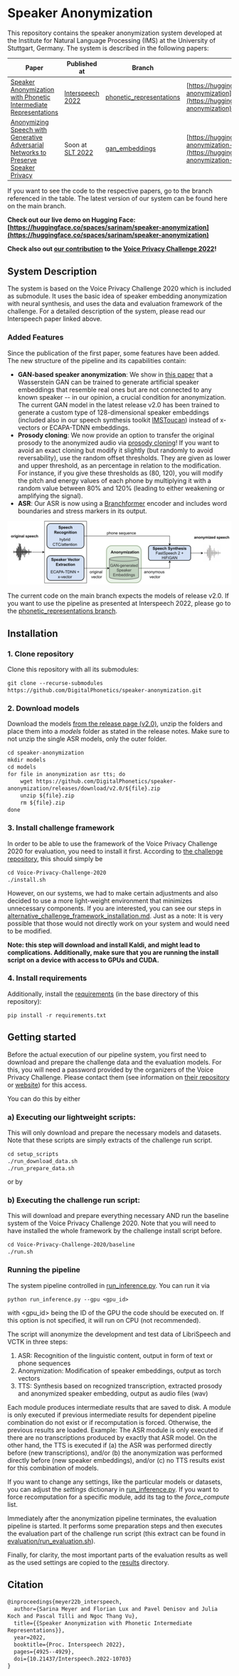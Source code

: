 # Speaker Anonymization

This repository contains the speaker anonymization system developed at the Institute for Natural Language Processing 
(IMS) at the University of Stuttgart, Germany. The system is described in the following papers:

| Paper | Published at | Branch | Demo |
|-------|--------------|--------|------|
| [Speaker Anonymization with Phonetic Intermediate Representations](https://www.isca-speech.org/archive/interspeech_2022/meyer22b_interspeech.html) | [Interspeech 2022](https://www.interspeech2022.org/) | [phonetic_representations](https://github.com/DigitalPhonetics/speaker-anonymization/tree/phonetic_representations) | [https://huggingface.co/spaces/sarinam/speaker-anonymization](https://huggingface.co/spaces/sarinam/speaker-anonymization) |
| [Anonymizing Speech with Generative Adversarial Networks to Preserve Speaker Privacy](https://arxiv.org/abs/2210.07002) | Soon at [SLT 2022](https://slt2022.org/) | [gan_embeddings](https://github.com/DigitalPhonetics/speaker-anonymization/tree/gan_embeddings) | [https://huggingface.co/spaces/sarinam/speaker-anonymization-gan](https://huggingface.co/spaces/sarinam/speaker-anonymization-gan) |

If you want to see the code to the respective papers, go to the branch referenced in the table. The latest version 
of our system can be found here on the main branch.

**Check out our live demo on Hugging Face: [https://huggingface.co/spaces/sarinam/speaker-anonymization](https://huggingface.co/spaces/sarinam/speaker-anonymization)**

**Check also out [our contribution](https://www.voiceprivacychallenge.org/results-2022/docs/3___T04.pdf) to the [Voice Privacy Challenge 2022](https://www.voiceprivacychallenge.org/results-2022/)!**


## System Description
The system is based on the Voice Privacy Challenge 2020 which is included as submodule. It uses the basic idea of 
speaker embedding anonymization with neural synthesis, and uses the data and evaluation framework of the challenge. 
For a detailed description of the system, please read our Interspeech paper linked above.

### Added Features
Since the publication of the first paper, some features have been added. The new structure of the pipeline and its 
capabilities contain:
* **GAN-based speaker anonymization**: We show in [this paper](https://arxiv.org/abs/2210.07002) that a Wasserstein 
  GAN can be trained to generate artificial speaker embeddings that resemble real ones but are not connected to any 
  known speaker -- in our opinion, a crucial condition for anonymization. The current GAN model in the latest 
  release v2.0 has been trained to generate a custom type of 128-dimensional speaker embeddings (included also in our 
  speech 
  synthesis toolkit [IMSToucan](https://github.com/DigitalPhonetics/IMS-Toucan)) instead of x-vectors or ECAPA-TDNN 
  embeddings.
* **Prosody cloning**: We now provide an option to transfer the original prosody to the anonymized audio via [prosody 
  cloning](https://arxiv.org/abs/2206.12229)! If you want to avoid an exact cloning but modify it slightly (but 
  randomly to avoid reversability), use the random offset thresholds. They are given as lower and upper threshold, 
  as an percentage in relation to the modification. For instance, if you give these thresholds as (80, 120), you 
  will modify the pitch and energy values of each phone by multiplying it with a random value between 80% and 120% 
  (leading to either weakening or amplifying the signal).
* **ASR**: Our ASR is now using a [Branchformer](https://arxiv.org/abs/2207.02971) encoder and includes word 
  boundaries and stress markers in its output.

![architecture](figures/architecture.png)

The current code on the main branch expects the models of release v2.0. If you want to use the pipeline as presented at 
Interspeech 2022, 
please go to 
the 
[phonetic_representations branch](https://github.com/DigitalPhonetics/speaker-anonymization/tree/phonetic_representations).

## Installation
### 1. Clone repository
Clone this repository with all its submodules:
```
git clone --recurse-submodules https://github.com/DigitalPhonetics/speaker-anonymization.git
``` 

### 2. Download models
Download the models [from the release page (v2.0)](https://github.com/DigitalPhonetics/speaker-anonymization/releases/tag/v2.0), unzip the folders and place them into a *models* 
folder as stated in the release notes. Make sure to not unzip the single ASR models, only the outer folder.
```
cd speaker-anonymization
mkdir models
cd models
for file in anonymization asr tts; do
    wget https://github.com/DigitalPhonetics/speaker-anonymization/releases/download/v2.0/${file}.zip
    unzip ${file}.zip
    rm ${file}.zip
done
```

### 3. Install challenge framework
In order to be able to use the framework of the Voice Privacy Challenge 2020 for evaluation, you need to install it 
first. According to [the challenge repository](https://github.com/Voice-Privacy-Challenge/Voice-Privacy-Challenge-2020), this should simply be
```
cd Voice-Privacy-Challenge-2020
./install.sh
```
However, on our systems, we had to make certain adjustments and also decided to use a more light-weight environment 
that minimizes unnecessary components. If you are interested, you can see our steps in 
[alternative_challenge_framework_installation.md](alternative_challenge_framework_installation.md). Just as a note: It is 
very possible that those would not directly work on your system and would need to be modified.

**Note: this step will download and install Kaldi, and might lead to complications. Additionally, make sure that you 
are running the install script on a device with access to GPUs and CUDA.**

### 4. Install requirements
Additionally, install the [requirements](requirements.txt) (in the base directory of this repository):
```
pip install -r requirements.txt
```

## Getting started
Before the actual execution of our pipeline system, you first need to download and prepare the challenge data and 
the evaluation models. For 
this, you will need a password provided by the organizers of the Voice Privacy Challenge. Please contact them (see 
information on [their repository](https://github.com/Voice-Privacy-Challenge/Voice-Privacy-Challenge-2020) or 
[website](https://www.voiceprivacychallenge.org/)) for 
this access.

You can do this by either

### a) Executing our lightweight scripts: 
This will only download and prepare the necessary models and datasets. Note that these scripts are simply extracts 
of the challenge run script.
```
cd setup_scripts
./run_download_data.sh
./run_prepare_data.sh
```

or by
### b) Executing the challenge run script:
This will download and prepare everything necessary AND run the baseline system of the Voice Privacy Challenge 2020. 
Note that you will need to have installed the whole framework by the challenge install script before.
```
cd Voice-Privacy-Challenge-2020/baseline
./run.sh
```

### Running the pipeline
The system pipeline controlled in [run_inference.py](run_inference.py). You can run it via
```
python run_inference.py --gpu <gpu_id>
```
with <gpu_id> being the ID of the GPU the code should be executed on. If this option is not specified, it will run 
on CPU (not recommended).

The script will anonymize the development and test data of LibriSpeech and VCTK in three steps:
1. ASR: Recognition of the linguistic content, output in form of text or phone sequences
2. Anonymization: Modification of speaker embeddings, output as torch vectors
3. TTS: Synthesis based on recognized transcription, extracted prosody and anonymized speaker embedding, output as 
   audio files (wav)

Each module produces intermediate results that are saved to disk. A module is only executed if previous intermediate 
results for dependent pipeline combination do not exist or if recomputation is forced. Otherwise, the previous 
results are loaded. Example: The ASR module is 
only executed if there are no transcriptions produced by exactly that ASR model. On the other hand, the TTS is 
executed if (a) the ASR was performed directly before (new transcriptions), and/or (b) the anonymization was 
performed directly before (new speaker embeddings), and/or (c) no TTS results exist for this combination of models.

If you want to change any settings, like the particular models or datasets, you can adjust the *settings* dictionary 
in [run_inference.py](run_inference.py). If you want to force recomputation for a specific module, add its tag to 
the *force_compute* list. 

Immediately after the anonymization pipeline terminates, the evaluation pipeline is started. It performs some 
preparation steps and then executes the evaluation part of the challenge run script (this extract can be found in 
[evaluation/run_evaluation.sh](../speaker-anonymization/evaluation/run_evaluation.sh)).

Finally, for clarity, the most important parts of the evaluation results as well as the used settings are copied to 
the [results](results) directory.


## Citation
```
@inproceedings{meyer22b_interspeech,
  author={Sarina Meyer and Florian Lux and Pavel Denisov and Julia Koch and Pascal Tilli and Ngoc Thang Vu},
  title={{Speaker Anonymization with Phonetic Intermediate Representations}},
  year=2022,
  booktitle={Proc. Interspeech 2022},
  pages={4925--4929},
  doi={10.21437/Interspeech.2022-10703}
}
```
